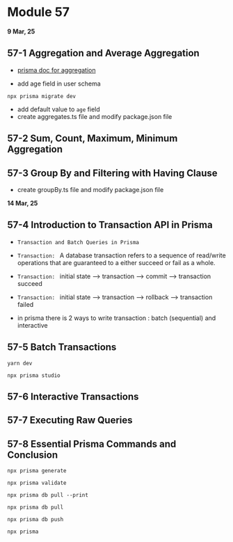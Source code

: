 # Module 57

**9 Mar, 25**

## 57-1 Aggregation and Average Aggregation

- [prisma doc for aggregation](https://www.prisma.io/docs/orm/prisma-client/queries/aggregation-grouping-summarizing)

- add age field in user schema

```
npx prisma migrate dev
```

- add default value to `age` field
- create aggregates.ts file and modify package.json file

## 57-2 Sum, Count, Maximum, Minimum Aggregation

## 57-3 Group By and Filtering with Having Clause

- create groupBy.ts file and modify package.json file

**14 Mar, 25**

## 57-4 Introduction to Transaction API in Prisma

- `Transaction and Batch Queries in Prisma`

- `Transaction: ` A database transaction refers to a sequence of read/write operations that are guaranteed to a either succeed or fail as a whole.

- `Transaction: ` initial state --> transaction --> commit --> transaction succeed
- `Transaction: ` initial state --> transaction --> rollback --> transaction failed
- in prisma there is 2 ways to write transaction : batch (sequential) and interactive

## 57-5 Batch Transactions

```
yarn dev
```

```
npx prisma studio
```

## 57-6 Interactive Transactions

## 57-7 Executing Raw Queries

## 57-8 Essential Prisma Commands and Conclusion

```
npx prisma generate
```

```
npx prisma validate
```

```
npx prisma db pull --print
```

```
npx prisma db pull
```

```
npx prisma db push
```

```
npx prisma
```
